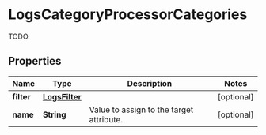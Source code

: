 

# LogsCategoryProcessorCategories

TODO.
## Properties

Name | Type | Description | Notes
------------ | ------------- | ------------- | -------------
**filter** | [**LogsFilter**](LogsFilter.md) |  |  [optional]
**name** | **String** | Value to assign to the target attribute. |  [optional]




